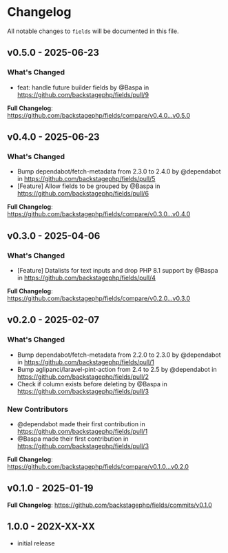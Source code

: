 # Changelog

All notable changes to `fields` will be documented in this file.

## v0.5.0 - 2025-06-23

### What's Changed

* feat: handle future builder fields by @Baspa in https://github.com/backstagephp/fields/pull/9

**Full Changelog**: https://github.com/backstagephp/fields/compare/v0.4.0...v0.5.0

## v0.4.0 - 2025-06-23

### What's Changed

* Bump dependabot/fetch-metadata from 2.3.0 to 2.4.0 by @dependabot in https://github.com/backstagephp/fields/pull/5
* [Feature] Allow fields to be grouped by @Baspa in https://github.com/backstagephp/fields/pull/6

**Full Changelog**: https://github.com/backstagephp/fields/compare/v0.3.0...v0.4.0

## v0.3.0 - 2025-04-06

### What's Changed

* [Feature] Datalists for text inputs and drop PHP 8.1 support by @Baspa in https://github.com/backstagephp/fields/pull/4

**Full Changelog**: https://github.com/backstagephp/fields/compare/v0.2.0...v0.3.0

## v0.2.0 - 2025-02-07

### What's Changed

* Bump dependabot/fetch-metadata from 2.2.0 to 2.3.0 by @dependabot in https://github.com/backstagephp/fields/pull/1
* Bump aglipanci/laravel-pint-action from 2.4 to 2.5 by @dependabot in https://github.com/backstagephp/fields/pull/2
* Check if column exists before deleting by @Baspa in https://github.com/backstagephp/fields/pull/3

### New Contributors

* @dependabot made their first contribution in https://github.com/backstagephp/fields/pull/1
* @Baspa made their first contribution in https://github.com/backstagephp/fields/pull/3

**Full Changelog**: https://github.com/backstagephp/fields/compare/v0.1.0...v0.2.0

## v0.1.0 - 2025-01-19

**Full Changelog**: https://github.com/backstagephp/fields/commits/v0.1.0

## 1.0.0 - 202X-XX-XX

- initial release
